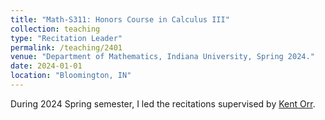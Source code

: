 ```yaml
---
title: "Math-S311: Honors Course in Calculus III"
collection: teaching
type: "Recitation Leader"
permalink: /teaching/2401
venue: "Department of Mathematics, Indiana University, Spring 2024."
date: 2024-01-01
location: "Bloomington, IN"
---
```


During 2024 Spring semester, I led the recitations supervised by [Kent Orr](https://math.indiana.edu/about/faculty/orr-kent.html).
